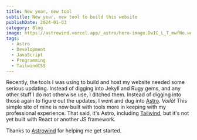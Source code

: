```yaml
---
title: New year, new tool
subtitle: New year, new tool to build this website
publishDate: 2024-01-03
category: Blog
image: https://astrowind.vercel.app/_astro/hero-image.DwIC_L_T_mwfNo.webp
tags:
  - Astro
  - Development
  - JavaScript
  - Programming
  - TailwindCSS
---
```


Recently, the tools I was using to build and host my website needed some serious updating. Instead of digging into Jekyll and Rugy gems, and any other stuff I do not otherwise use, I ditched them. Instead of digging into those again to figure out the updates, I went and dug into [Astro](https://astro.build/). _Voilà!_ This simple site of mine is now built with tools more in keeping with my professional experience. That said, it's Astro, including [Tailwind](https://tailwindcss.com), but it's not yet built with React or another JS framework.

Thanks to [Astrowind](https://astrowind.vercel.app) for helping me get started.
